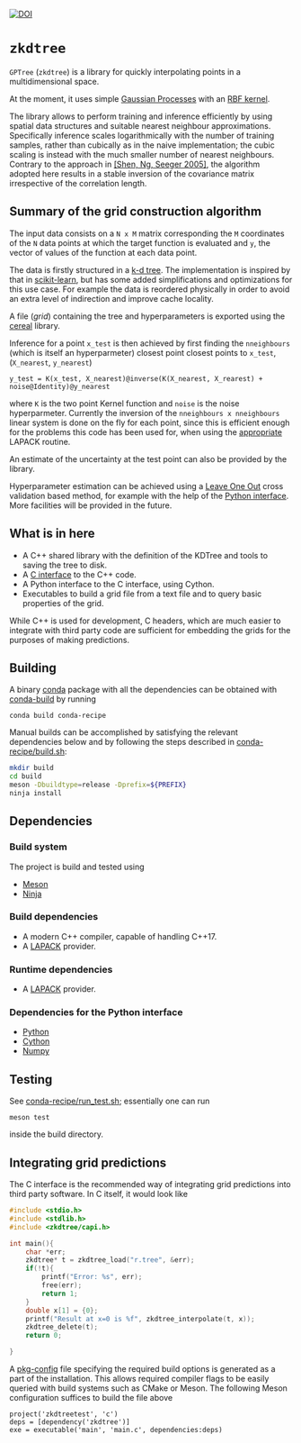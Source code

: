 [![DOI](https://zenodo.org/badge/218984364.svg)](https://zenodo.org/badge/latestdoi/218984364)

# `zkdtree`


`GPTree` (`zkdtree`) is a library for quickly interpolating points in a
multidimensional space.

At the moment, it uses simple [Gaussian
Processes](http://www.gaussianprocess.org/gpml/) with an [RBF
kernel](https://en.wikipedia.org/wiki/Radial_basis_function_kernel).

The library allows to perform training and inference efficiently by using
spatial data structures and suitable nearest neighbour approximations.
Specifically inference scales logarithmically with the number of training
samples, rather than cubically as in the naive implementation; the cubic scaling
is instead with the much smaller number of nearest neighbours. Contrary to the
approach in
[[Shen, Ng, Seeger
2005]](https://papers.nips.cc/paper/2835-fast-gaussian-process-regression-using-kd-trees.pdf),
the algorithm adopted here results in a stable inversion of the covariance matrix
irrespective of the correlation length.

## Summary of the grid construction algorithm

The input data consists on a `N x M` matrix corresponding the `M` coordinates of
the `N` data points at which the target function is evaluated and `y`, the
vector of values of the function at each data point.

The data is firstly structured in a [k-d
tree](https://en.wikipedia.org/wiki/K-d_tree). The implementation is inspired by
that in
[scikit-learn](https://github.com/scikit-learn/scikit-learn/tree/master/sklearn/neighbors),
but has some added simplifications and optimizations for this use case. For
example the data is reordered physically in order to avoid an extra level of
indirection and improve cache locality.

A file (*grid*) containing the tree and hyperparameters is exported using the
[cereal](https://uscilab.github.io/cereal/) library.

Inference for a point `x_test` is then achieved by first finding the
`nneighbours` (which is itself an hyperparmeter) closest point closest points to
`x_test`, (`X_nearest`, `y_nearest`)

```
y_test = K(x_test, X_nearest)@inverse(K(X_nearest, X_rearest) + noise@Identity)@y_nearest
```
where `K` is the two point Kernel function and `noise` is the noise
hyperparmeter. Currently the inversion of the `nneighbours x nneighbours` linear
system is done on the fly for each point, since this is efficient enough for the
problems this code has been used for, when using the
[appropriate](https://software.intel.com/en-us/mkl-developer-reference-fortran-ppsv)
LAPACK routine.

An estimate of the uncertainty at the test point can also be
provided by the library.


Hyperparameter estimation can be achieved using a [Leave One
Out](https://en.wikipedia.org/wiki/Cross-validation_(statistics)#Leave-one-out_cross-validation)
cross validation based method, for example with the help of the [Python
interface](https://github.com/Zaharid/GPTree/blob/ff7f4ddb7ddd7df07a80fa06dc00358ee47724ef/pyzkdtree.pyx#L58).
More facilities will be provided in the future.

## What is in here

  - A C++ shared library with the definition of the KDTree and tools to saving
	the tree to disk.
  - A [C
    interface](https://github.com/Zaharid/GPTree/blob/master/include/capi.h) to
    the C++ code.
  - A Python interface to the C interface, using Cython.
  - Executables to build a grid file from a text file and to query basic
	properties of the grid.

While C++ is used for development, C headers, which are much easier to integrate
with third party code are sufficient for embedding the grids for the purposes of
making predictions.

## Building

A binary [conda](https://docs.conda.io/en/latest/) package with all the
dependencies can be obtained with
[conda-build](https://docs.conda.io/projects/conda-build/en/latest/) by running

```
conda build conda-recipe
```

Manual builds can be accomplished by satisfying the relevant dependencies below
and by following the steps described in
[conda-recipe/build.sh](https://github.com/Zaharid/GPTree/blob/master/conda-recipe/build.sh):

```bash
mkdir build
cd build
meson -Dbuildtype=release -Dprefix=${PREFIX}
ninja install
```

## Dependencies

### Build system

The project is build and tested using

  - [Meson](https://mesonbuild.com)
  - [Ninja](https://ninja-build.org/)

### Build dependencies

  - A modern C++ compiler, capable of handling C++17.
  - A [LAPACK](https://en.wikipedia.org/wiki/LAPACK) provider.

### Runtime dependencies

  - A [LAPACK](https://en.wikipedia.org/wiki/LAPACK) provider.


### Dependencies for the Python interface

  - [Python](https://www.python.org/)
  - [Cython](https://cython.org/)
  - [Numpy](https://numpy.org/)

## Testing

See
[conda-recipe/run_test.sh](https://github.com/Zaharid/GPTree/blob/master/conda-recipe/run_test.sh);
essentially one can run
```
meson test
```
inside the build directory.

## Integrating grid predictions

The C interface is the recommended way of integrating grid predictions into
third party software. In C itself, it would look like

```c
#include <stdio.h>
#include <stdlib.h>
#include <zkdtree/capi.h>

int main(){
	char *err;
	zkdtree* t = zkdtree_load("r.tree", &err);
	if(!t){
		printf("Error: %s", err);
		free(err);
		return 1;
	}
	double x[1] = {0};
	printf("Result at x=0 is %f", zkdtree_interpolate(t, x));
	zkdtree_delete(t);
	return 0;

}
```

A [pkg-config](https://www.freedesktop.org/wiki/Software/pkg-config/) file
specifying the required build options is generated as a part of the
installation. This allows required compiler flags to be easily queried with
build systems such as CMake or Meson. The following Meson configuration suffices
to build the file above

```meson
project('zkdtreetest', 'c')
deps = [dependency('zkdtree')]
exe = executable('main', 'main.c', dependencies:deps)
```
